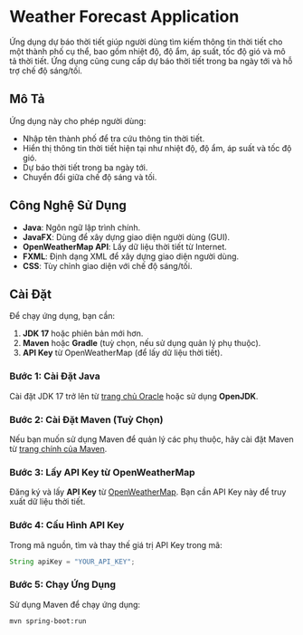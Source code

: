 # Weather Forecast Application

Ứng dụng dự báo thời tiết giúp người dùng tìm kiếm thông tin thời tiết cho một thành phố cụ thể, bao gồm nhiệt độ, độ ẩm, áp suất, tốc độ gió và mô tả thời tiết. Ứng dụng cũng cung cấp dự báo thời tiết trong ba ngày tới và hỗ trợ chế độ sáng/tối.

## Mô Tả

Ứng dụng này cho phép người dùng:
- Nhập tên thành phố để tra cứu thông tin thời tiết.
- Hiển thị thông tin thời tiết hiện tại như nhiệt độ, độ ẩm, áp suất và tốc độ gió.
- Dự báo thời tiết trong ba ngày tới.
- Chuyển đổi giữa chế độ sáng và tối.

## Công Nghệ Sử Dụng

- **Java**: Ngôn ngữ lập trình chính.
- **JavaFX**: Dùng để xây dựng giao diện người dùng (GUI).
- **OpenWeatherMap API**: Lấy dữ liệu thời tiết từ Internet.
- **FXML**: Định dạng XML để xây dựng giao diện người dùng.
- **CSS**: Tùy chỉnh giao diện với chế độ sáng/tối.

## Cài Đặt

Để chạy ứng dụng, bạn cần:
1. **JDK 17** hoặc phiên bản mới hơn.
2. **Maven** hoặc **Gradle** (tuỳ chọn, nếu sử dụng quản lý phụ thuộc).
3. **API Key** từ OpenWeatherMap (để lấy dữ liệu thời tiết).

### Bước 1: Cài Đặt Java
Cài đặt JDK 17 trở lên từ [trang chủ Oracle](https://www.oracle.com/java/technologies/javase-jdk17-downloads.html) hoặc sử dụng **OpenJDK**.

### Bước 2: Cài Đặt Maven (Tuỳ Chọn)
Nếu bạn muốn sử dụng Maven để quản lý các phụ thuộc, hãy cài đặt Maven từ [trang chính của Maven](https://maven.apache.org/download.cgi).

### Bước 3: Lấy API Key từ OpenWeatherMap
Đăng ký và lấy **API Key** từ [OpenWeatherMap](https://openweathermap.org/api). Bạn cần API Key này để truy xuất dữ liệu thời tiết.

### Bước 4: Cấu Hình API Key
Trong mã nguồn, tìm và thay thế giá trị API Key trong mã:

```java
String apiKey = "YOUR_API_KEY";
```

### Bước 5: Chạy Ứng Dụng
Sử dụng Maven để chạy ứng dụng:

```bash
mvn spring-boot:run
```
